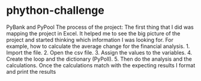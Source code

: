 # phython-challenge
PyBank and PyPool
The process of the project:
The first thing that I did was mapping the project in Excel. It helped me to see the big picture of the project and started thinking which information I was looking for. For example, how to calculate the average change for the financial analysis.
    1.	Import the file.
    2.	Open the csv file.
    3.	Assign the values to the variables.
   4.	Create the loop and the dictionary (PyPoll).
    5.	Then do the analysis and the calculations.
Once the calculations match with the expecting results I format and print the results 
